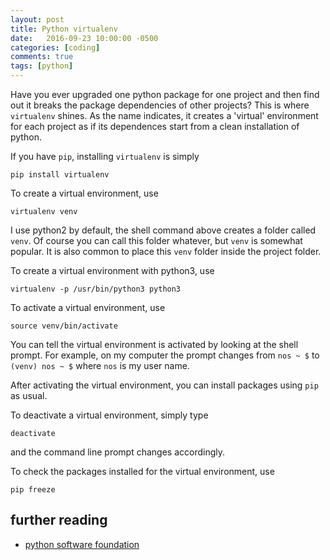 ```yaml
---
layout: post
title: Python virtualenv
date:   2016-09-23 10:00:00 -0500
categories: [coding]
comments: true
tags: [python]
---
```


Have you ever upgraded one python package for one project and then find out it
breaks the package dependencies of other projects? This is where `virtualenv` shines.
As the name indicates, it creates a 'virtual' environment for each project as
if its dependences start from a clean installation of python.

If you have `pip`, installing `virtualenv` is simply

```shell
pip install virtualenv
```
To create a virtual environment, use

```shell
virtualenv venv
```
I use python2 by default, the shell command above creates a folder called `venv`.
Of course you can call this folder whatever, but `venv` is somewhat popular.
It is also common to place this `venv` folder inside the project folder.

To create a virtual environment with python3, use

```shell
virtualenv -p /usr/bin/python3 python3
```

To activate a virtual environment, use

```shell
source venv/bin/activate
```

You can tell the virtual environment is activated by looking at the shell prompt.
For example, on my computer the prompt changes from `nos ~ $` to `(venv) nos ~ $` where `nos` is my user name.

After activating the virtual environment, you can install packages using `pip` as usual.

To deactivate a virtual environment, simply type

```shell
deactivate
```

and the command line prompt changes accordingly.

To check the packages installed for the virtual environment, use

```shell
pip freeze
```

## further reading

* [python software foundation](https://packaging.python.org/installing/)
